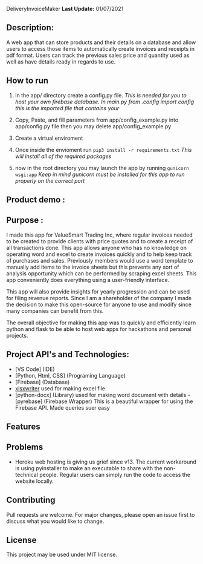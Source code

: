 DeliveryInvoiceMaker
**Last Update:** 01/07/2021

## Description:
A web app that can store products and their details on a database and allow users to access those items to automatically create invoices and receipts in pdf format. Users can track the previous sales price and quantity used as well as have details ready in regards to use. 

## How to run

 1. in the app/ directory create a config.py file. 
  *This is needed for you to host your own firebase database. In main.py from .config import config this is the imported file that contains your*
  
 2. Copy, Paste, and fill parameters from app/config_example.py into app/config.py file then you may delete app/config_example.py 
 
 3. Create a virtual enviroment
 
 4. Once inside the envioment run
`pip3 install -r requirements.txt`
   *This will install all of the required packages*
 
  5. now in the root directory you may launch the app by running
  `gunicorn wsgi:app`
  *Keep in mind gunicorn must be installed for this app to run properly on the correct port*

## Product demo :


## Purpose :

I made this app for ValueSmart Trading Inc, where regular invoices needed to be created to provide clients with price quotes and to create a receipt of all transactions done.
This app allows anyone who has no knowledge on operating word and excel to create invoices quickly and to help keep track of purchases and sales. Previously members would use a word template to manually add items to the invoice sheets but this prevents any sort of analysis opportunity which can be performed by scraping excel sheets. This app conveniently does everything using a user-friendly interface.

This app will also provide insights for yearly progression and can be used for filing revenue reports. 
Since I am a shareholder of the company I made the decision to make this open-source for anyone to use and modify since many companies can benefit from this. 

The overall objective for making this app was to quickly and efficiently learn python and flask to be able to host web apps for hackathons and personal projects. 


## Project API's and Technologies:
  - [VS Code] (IDE)
  - [Python, Html, CSS] (Programing Language)
  - [Firebase] (Database)
  - [xlsxwriter](Library) used for making excel file
  - [python-docx] (Library) used for making word document with details
  -[pyrebase] (Firebase Wrapper) This is a beautiful wrapper for using the Firebase API. Made queries suer easy
  
## Features

## Problems
  - Heroku web hosting is giving us grief since v13. The current workaround is using pyinstaller to make an executable to share with the non-technical people. Regular users can simply run the code to access the website locally.


 


## Contributing
Pull requests are welcome. For major changes, please open an issue first to discuss what you would like to change.

## License
This project may be used under MIT license.




